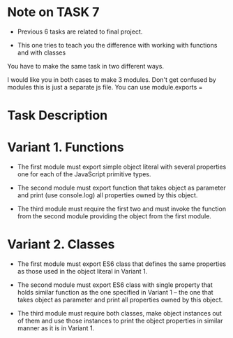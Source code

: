 # Note on TASK 7

* Previous 6 tasks are related to final project.

* This one tries to teach you the difference with working with functions and with classes 

You have to make the same task in two different ways.

I would like you in both cases to make 3 modules. Don't get confused by modules this is just a separate js file.
You can use module.exports = <YOUR THING TO EXPORT>  

# Task Description 

# Variant 1. Functions
 
* The first module must export simple object literal with several properties one for each of the JavaScript primitive types.

* The second module must export function that takes object as parameter and print (use console.log) all properties owned by this object.

* The third module must require the first two and must invoke the function from the second module providing the object from the first module.
 
# Variant 2. Classes
 
* The first module must export ES6 class that defines the same properties as those used in the object literal in Variant 1.

* The second module must export ES6 class with single property that holds similar function as the one specified in Variant 1 – the one that takes object as parameter and print all properties owned by this object.

* The third module must require both classes, make object instances out of them and use those instances to print the object properties in similar manner as it is in Variant 1.